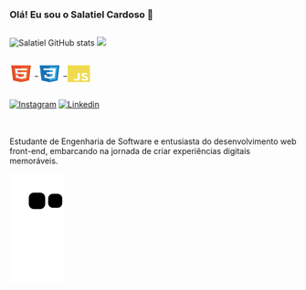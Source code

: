 
### Olá! Eu sou o Salatiel Cardoso 👋

##


![Salatiel GitHub stats](https://github-readme-stats.vercel.app/api?username=TheoKrdozo&show_icons=true&theme=tokyonight)
<img height="195em" src="https://github-readme-stats.vercel.app/api/top-langs/?username=TheoKrdozo&demo=true&theme=tokyonight">
<div style="display: inline_block"><br>
   <img align="center" alt="HTML5" height="30" width="40" src="https://raw.githubusercontent.com/devicons/devicon/master/icons/html5/html5-original.svg">
  _<img align="center" alt="CSS3" height="30" width="40" src="https://raw.githubusercontent.com/devicons/devicon/master/icons/css3/css3-original.svg">
  _<img align="center" alt="Javascript" height="30" width="40" src="https://raw.githubusercontent.com/devicons/devicon/master/icons/javascript/javascript-plain.svg">
</div>

##

[![Instagram](https://img.shields.io/badge/Instagram-E4405F?style=for-the-badge&logo=instagram&logoColor=white)](https://www.instagram.com/theokrdozo/)
[![Linkedin](https://img.shields.io/badge/LinkedIn-0077B5?style=for-the-badge&logo=linkedin&logoColor=white)](https://www.linkedin.com/in/theokrdozo/)

<br><br>
Estudante de Engenharia de Software e entusiasta do desenvolvimento web front-end, embarcando na jornada de criar experiências digitais memoráveis.

![Snake animation](https://github.com/TheoKrdozo/TheoKrdozo/blob/output/github-contribution-grid-snake.svg)

